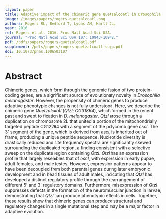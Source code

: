 ```yaml
---
layout: paper
title: Adaptive impact of the chimeric gene Quetzalcoatl in Drosophila melanogaster
image: /images/papers/rogers-quetzalcoatl.png
authors: Rogers RL, Bedford T, Lyons AM, Hartl DL.
year: 2016
ref: Rogers et al. 2010. Proc Natl Acad Sci USA.
journal: "Proc Natl Acad Sci USA 107: 10943-10948."
pdf: /pdfs/papers/rogers-quetzalcoatl.pdf
supplement: /pdfs/papers/rogers-quetzalcoatl-supp.pdf
doi: 10.1073/pnas.1006503107 
---
```


# Abstract

Chimeric genes, which form through the genomic fusion of two protein-coding genes, are a significant source of evolutionary novelty in *Drosophila melanogaster*. However, the propensity of chimeric genes to produce adaptive phenotypic changes is not fully understood. Here, we describe the chimeric gene *Quetzalcoatl* (*Qtzl*; *CG31864*), which formed in the recent past and swept to fixation in *D. melanogaster*. *Qtzl* arose through a duplication on chromosome 2L that united a portion of the mitochondrially targeted peptide CG12264 with a segment of the polycomb gene *escl*. The 3' segment of the gene, which is derived from *escl*, is inherited out of frame, producing a unique peptide sequence. Nucleotide diversity is drastically reduced and site frequency spectra are significantly skewed surrounding the duplicated region, a finding consistent with a selective sweep on the duplicate region containing *Qtzl*. *Qtzl* has an expression profile that largely resembles that of *escl*, with expression in early pupae, adult females, and male testes. However, expression patterns appear to have been decoupled from both parental genes during later embryonic development and in head tissues of adult males, indicating that *Qtzl* has developed a distinct regulatory profile through the rearrangement of different 5' and 3' regulatory domains. Furthermore, misexpression of *Qtzl* suppresses defects in the formation of the neuromuscular junction in larvae, demonstrating that *Qtzl* can produce phenotypic effects in cells. Together, these results show that chimeric genes can produce structural and regulatory changes in a single mutational step and may be a major factor in adaptive evolution.     
